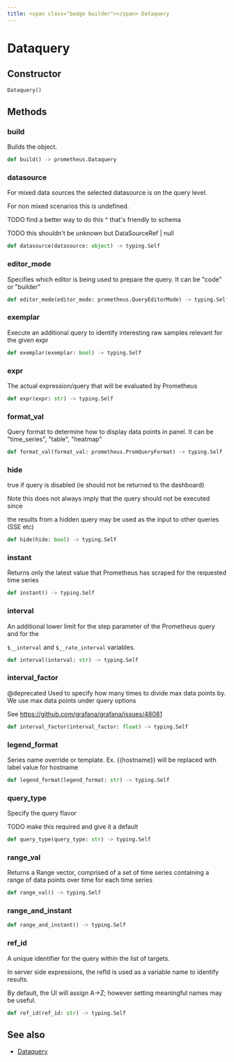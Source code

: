 ```yaml
---
title: <span class="badge builder"></span> Dataquery
---
```

# <span class="badge builder"></span> Dataquery

## Constructor

```python
Dataquery()
```
## Methods

### <span class="badge object-method"></span> build

Builds the object.

```python
def build() -> prometheus.Dataquery
```

### <span class="badge object-method"></span> datasource

For mixed data sources the selected datasource is on the query level.

For non mixed scenarios this is undefined.

TODO find a better way to do this ^ that's friendly to schema

TODO this shouldn't be unknown but DataSourceRef | null

```python
def datasource(datasource: object) -> typing.Self
```

### <span class="badge object-method"></span> editor_mode

Specifies which editor is being used to prepare the query. It can be "code" or "builder"

```python
def editor_mode(editor_mode: prometheus.QueryEditorMode) -> typing.Self
```

### <span class="badge object-method"></span> exemplar

Execute an additional query to identify interesting raw samples relevant for the given expr

```python
def exemplar(exemplar: bool) -> typing.Self
```

### <span class="badge object-method"></span> expr

The actual expression/query that will be evaluated by Prometheus

```python
def expr(expr: str) -> typing.Self
```

### <span class="badge object-method"></span> format_val

Query format to determine how to display data points in panel. It can be "time_series", "table", "heatmap"

```python
def format_val(format_val: prometheus.PromQueryFormat) -> typing.Self
```

### <span class="badge object-method"></span> hide

true if query is disabled (ie should not be returned to the dashboard)

Note this does not always imply that the query should not be executed since

the results from a hidden query may be used as the input to other queries (SSE etc)

```python
def hide(hide: bool) -> typing.Self
```

### <span class="badge object-method"></span> instant

Returns only the latest value that Prometheus has scraped for the requested time series

```python
def instant() -> typing.Self
```

### <span class="badge object-method"></span> interval

An additional lower limit for the step parameter of the Prometheus query and for the

`$__interval` and `$__rate_interval` variables.

```python
def interval(interval: str) -> typing.Self
```

### <span class="badge object-method"></span> interval_factor

@deprecated Used to specify how many times to divide max data points by. We use max data points under query options

See https://github.com/grafana/grafana/issues/48081

```python
def interval_factor(interval_factor: float) -> typing.Self
```

### <span class="badge object-method"></span> legend_format

Series name override or template. Ex. {{hostname}} will be replaced with label value for hostname

```python
def legend_format(legend_format: str) -> typing.Self
```

### <span class="badge object-method"></span> query_type

Specify the query flavor

TODO make this required and give it a default

```python
def query_type(query_type: str) -> typing.Self
```

### <span class="badge object-method"></span> range_val

Returns a Range vector, comprised of a set of time series containing a range of data points over time for each time series

```python
def range_val() -> typing.Self
```

### <span class="badge object-method"></span> range_and_instant

```python
def range_and_instant() -> typing.Self
```

### <span class="badge object-method"></span> ref_id

A unique identifier for the query within the list of targets.

In server side expressions, the refId is used as a variable name to identify results.

By default, the UI will assign A->Z; however setting meaningful names may be useful.

```python
def ref_id(ref_id: str) -> typing.Self
```

## See also

 * <span class="badge object-type-class"></span> [Dataquery](./object-Dataquery.md)

